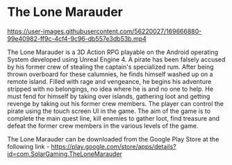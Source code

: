 # The Lone Marauder


https://user-images.githubusercontent.com/56220027/169666880-99e40982-ff9c-4cf4-9c96-db557e3db53b.mp4


The Lone Marauder is a 3D Action RPG playable on the Android operating System developed using Unreal Engine 4. A pirate has been falsely accused by his former crew of stealing the captain's specialized rum. After being thrown overboard for these calumnies, he finds himself washed up on a remote island. Filled with rage and vengeance, he begins his adventure stripped with no belongings, no idea where he is and no one to help. He must fend for himself by taking over islands, gathering loot and getting revenge by taking out his former crew members.
The player can control the pirate using the touch screen UI in the game. The aim of the game is to complete the main quest line, kill enemies to gather loot, find treasure and defeat the former crew members in the various levels of the game.

The Lone Marauder can be downloaded from the Google Play Store at the following link - https://play.google.com/store/apps/details?id=com.SolarGaming.TheLoneMarauder







